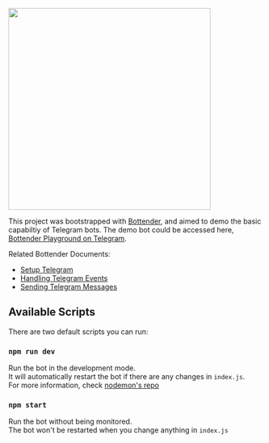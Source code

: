  <p><img width="400" src="https://user-images.githubusercontent.com/662387/71342435-c0040600-2597-11ea-8258-ae8e06c89575.gif"></p>

This project was bootstrapped with
[Bottender](https://github.com/Yoctol/bottender), and aimed to demo the basic capabiltiy of Telegram bots. The demo bot could be accessed here, [Bottender Playground on Telegram](https://t.me/@BottenderPlaygroundBot).

Related Bottender Documents:

- [Setup Telegram](https://bottender.js.org/docs/next/channel-telegram-setup)
- [Handling Telegram Events](https://bottender.js.org/docs/next/channel-telegram-handling-events)
- [Sending Telegram Messages](https://bottender.js.org/docs/channel-telegram-handling-events)

## Available Scripts

There are two default scripts you can run:

### `npm run dev`

Run the bot in the development mode.\
It will automatically restart the bot if there are any changes in `index.js`.\
For more information, check [nodemon's repo](https://github.com/remy/nodemon)

### `npm start`

Run the bot without being monitored.\
The bot won't be restarted when you change anything in `index.js`
